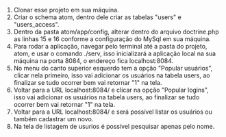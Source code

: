1. Clonar esse projeto em sua máquina.
2. Criar o schema atom, dentro dele criar as tabelas "users" e "users_access".
3. Dentro da pasta atom/app/config, alterar dentro do arquivo doctrine.php as linhas 15 e 16 conforme a configuração do MySql em sua máquina.
4. Para rodar a aplicação, navegar pelo terminal até a pasta do projeto, atom, e usar o comando ./serv, isso inicializará a aplicação local na sua máquina na porta 8084, o endereço fica localhost:8084.
5. No menu do canto superior esquerdo tem a opção "Popular usuários", clicar nela primeiro, isso vai adicionar os usuários na tabela users, ao finalizar se tudo ocorrer bem vai retornar "1" na tela.
6. Voltar para a URL localhost:8084/ e clicar na opção "Popular logins", isso vai adicionar os usuários na tabela users, ao finalizar se tudo ocorrer bem vai retornar "1" na tela.
7. Voltar para a URL localhost:8084/ e será possível listar os usuários ou também cadastrar um novo.
8. Na tela de listagem de usurios é possível pesquisar apenas pelo nome.
